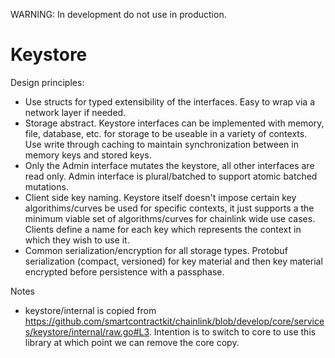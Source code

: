 WARNING: In development do not use in production.  

# Keystore
Design principles:
- Use structs for typed extensibility of the interfaces. Easy
to wrap via a network layer if needed.
- Storage abstract. Keystore interfaces can be implemented with memory, file, database, etc. for storage to be useable in a variety of 
contexts. Use write through caching to maintain synchronization between in memory keys and stored keys.
- Only the Admin interface mutates the keystore, all other interfaces are read only. Admin interface
is plural/batched to support atomic batched mutations.
- Client side key naming. Keystore itself doesn't impose certain key algorithims/curves be used for specific contexts, it just supports a the minimum viable set of algorithms/curves for chainlink wide use cases. Clients define a name for each key which represents
the context in which they wish to use it. 
- Common serialization/encryption for all storage types. Protobuf serialization (compact, versioned) for key material and then key material encrypted before persistence with a passphase.

Notes
- keystore/internal is copied from https://github.com/smartcontractkit/chainlink/blob/develop/core/services/keystore/internal/raw.go#L3. Intention is to switch to core to use this library at which point we can remove the core copy.